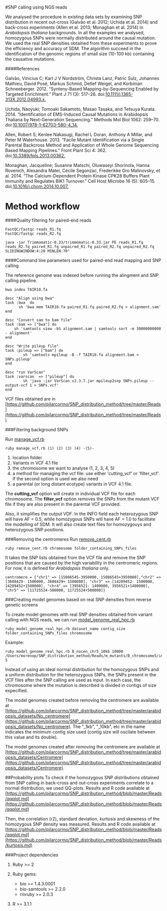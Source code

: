 #SNP calling using NGS reads

We analysed the procedure in existing data sets by examining SNP distribution in recent out-cross (Galvão et al. 2012; Uchida et al. 2014) and back-cross experiments (Allen et al. 2013; Monaghan et al. 2014) in *Arabidopsis thaliana* backgrounds. In all the examples we analysed, homozygous SNPs were normally distributed around the causal mutation. We used the real SNP densities obtained from these experiments to prove the efficiency and accuracy of SDM. The algorithm succeed in the identification of the genomic regions of small size (10-100 kb) containing the causative mutations.


####References

Galvão, Vinicius C; Karl J V Nordström, Christa Lanz, Patric Sulz, Johannes Mathieu, David Posé, Markus Schmid, Detlef Weigel, and Korbinian Schneeberger. 2012. “Synteny-Based Mapping-by-Sequencing Enabled by Targeted Enrichment.” Plant J 71 (3): 517–26. doi:[10.1111/j.1365-313X.2012.04993.x.](http://dx.doi.org/10.1111/j.1365-313X.2012.04993.x)

Uchida, Naoyuki; Tomoaki Sakamoto, Masao Tasaka, and Tetsuya Kurata. 2014. “Identification of EMS-Induced Causal Mutations in Arabidopsis Thaliana by Next-Generation Sequencing.” Methods Mol Biol 1062: 259–70. doi:[10.1007/978-1-62703-580-4_14.](http://dx.doi.org/10.1007/978-1-62703-580-4_14)

Allen, Robert S; Kenlee Nakasugi, Rachel L Doran, Anthony A Millar, and Peter M Waterhouse. 2013. “Facile Mutant Identification via a Single Parental Backcross Method and Application of Whole Genome Sequencing Based Mapping Pipelines.” Front Plant Sci 4: 362. doi:[10.3389/fpls.2013.00362.](http://dx.doi.org/10.3389/fpls.2013.00362)

Monaghan, Jacqueline; Susanne Matschi, Oluwaseyi Shorinola, Hanna Rovenich, Alexandra Matei, Cécile Segonzac, Frederikke Gro Malinovsky, et al. 2014. “The Calcium-Dependent Protein Kinase CPK28 Buffers Plant Immunity and Regulates BIK1 Turnover.” Cell Host Microbe 16 (5): 605–15. doi:[10.1016/j.chom.2014.10.007.](http://dx.doi.org/10.1016/j.chom.2014.10.007)

Method workflow 
===

####Quality filtering for paired-end reads

```
FastQC/fastqc reads_R1.fq
FastQC/fastqc reads_R2.fq
```

```
java -jar Trimmomatic-0.33/trimmomatic-0.33.jar PE reads_R1.fq reads_R2.fq paired_R1.fq unpaired_R1.fq paired_R2.fq unpaired_R2.fq  SLIDINGWINDOW:4:20 MINLEN:70"
```

####Command line parameters used for paired-end read mapping and SNP calling

The reference genome was indexed before running the alingment and SNP calling pipeline. 

```
bwa index TAIR10.fa
```

```
desc "Align using bwa"
task :bwa  do
      sh 'bwa mem TAIR10.fa paired_R1.fq paired_R2.fq > alignment.sam'
end
```
```
desc "Convert sam to bam file"
task :bam => ["bwa"] do
    sh 'samtools view -bS alignment.sam | samtools sort -m 30000000000 - alignment'
end
```
```
desc "Write pileup file"
task :pileup => ["bam"] do
        sh 'samtools mpileup -B -f TAIR10.fa alignment.bam > SNPs.pileup'
end
```
```
desc "run VarScan"
task :varscan  => ["pileup"] do 
        sh 'java -jar VarScan.v2.3.7.jar mpileup2snp SNPs.pileup --output-vcf 1 > SNPs.vcf'
end
```

VCF files obtained are in [https://github.com/pilarcormo/SNP_distribution_method/tree/master/Reads](https://github.com/pilarcormo/SNP_distribution_method/tree/master/Reads)

###Filtering background SNPs 


Run [manage_vcf.rb](https://github.com/pilarcormo/SNP_distribution_method/blob/master/manage_vcf.rb)

 ``ruby manage_vcf.rb (1) (2) (3) (4) -(5)-``

1. location folder
2. Variants in VCF 4.1 file
3. the chromosome we want to analyse (1, 2, 3, 4, 5) 
4.  a method for managing the vcf file: use either 'cutting_vcf' or 'filter_vcf'. 
If the second option is used we also need 
5. a parental (or long distant ecotype) variants in VCF 4.1 file. 

The **cutting_vcf** option will create in individual VCF file for each chromosome. The **filter_vcf** option removes the SNPs from the mutant VCF file if they are also present in the parental VCF provided.

Also, it simplifies the output VDF. In the INFO field each heterozygous SNP will have AF = 0.5, while homozygous SNPs will have AF = 1.0 to facilitate the modelling of SDM. It will also create text files for homozygouys and heterozygous SNP positions.


###Removing the centromeres 
Run [remove_cent.rb](https://github.com/pilarcormo/SNP_distribution_method/blob/master/remove_cent.rb)

 ```ruby remove_cent.rb chromosome folder_containing_SNPs_files``` 
 
It takes the SNP lists obtained from the VCF file and remove the SNP positions that are caused by the high variability in the centromeric regions. For now, it is defined for *Arabidopsis thaliana* only.

```
centromere = {"chr1" => [15086545-3950000, 15086545+3950000],"chr2" => [3608429- 1500000, 3608429+ 1500000], "chr3" => [14209452- 1500000, 14209452+1500000], "chr4" => [3956521- 1400000, 3956521+1400000], "chr5" => [11725524-500000, 11725524+500000]}

```

###Creating model genomes based on real SNP densities from reverse genetic screens 

To create model genomes with real SNP densities obtained from variant calling with NGS reads, we can run [model_genome_real_hpc.rb](https://github.com/pilarcormo/SNP_distribution_method/model_genome_real_hpc.rb)

```ruby model_genome_real_hpc.rb dataset_name contig_size folder_containing_SNPs_files chromosome```


Example:
```
ruby model_genome_real_hpc.rb B_nocen_chr5_10kb 10000  /Users/morenop/SNP_distribution_method/Reads/m_mutants/B_chromosome5/interesting_5/ 5
```

Instead of using an ideal normal distribution for the homozygous SNPs and a uniform distribution for the heterozygous SNPs, the SNPs present in the VCF files after the SNP calling are used as input. In each case, the chromosome where the mutation is described is divided in contigs of size expecified.

The model genomes created before removing the centromere are available at 
[https://github.com/pilarcormo/SNP_distribution_method/tree/master/arabidopsis_datasets/No_centromere](https://github.com/pilarcormo/SNP_distribution_method/tree/master/arabidopsis_datasets/No_centromere).  The "_1kb", "_10kb", etc in the name indicates the minimum contig size used (contig size will oscilate between this value and its double).

The model genomes created after removing the centromere are available at [https://github.com/pilarcormo/SNP_distribution_method/tree/master/arabidopsis_datasets/Centromere](https://github.com/pilarcormo/SNP_distribution_method/tree/master/arabidopsis_datasets/Centromere).

##Probability plots 
To check if the homozygous SNP distributions obtained from SNP calling in back-cross and out-cross experiments correlate to a normal distribution, we used QQ-plots. Results and R code available at [https://github.com/pilarcormo/SNP_distribution_method/blob/master/Reads/qqplot.md](https://github.com/pilarcormo/SNP_distribution_method/blob/master/Reads/qqplot.md)

Then, the correlation (r2), standard deviation, kurtosis and skewness of the homozygous SNP density was measured. Results and R code available at [https://github.com/pilarcormo/SNP_distribution_method/blob/master/Reads/qqplot.md](https://github.com/pilarcormo/SNP_distribution_method/blob/master/Reads/kurtosis.md)


###Project dependencies

1. Ruby >= 2

2. Ruby gems:

	- bio >= 1.4.3.0001
	- bio-samtools >= 2.2.0
	- rinruby >= 2.0.3

3. R >= 3.1.1


